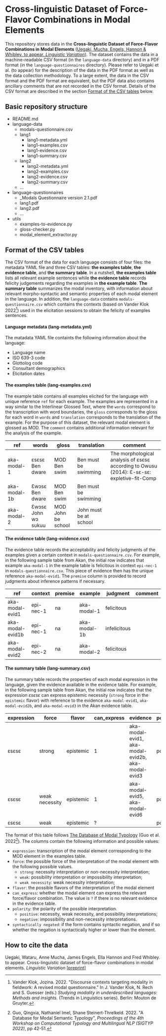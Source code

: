 # Cross-linguistic Dataset of Force-Flavor Combinations in Modal Elements

This repository stores data in the **Cross-linguistic Dataset of Force-Flavor Combinations in Modal Elements**
([Uegaki, Mucha, Engels, Hannon & Whibley. to appear. _Linguistic Variation_](https://osf.io/preprints/psyarxiv/hx84m)). The dataset contains the data in a machine-readable CSV format (in the `language-data` directory) and in a PDF format (in the `language-questionnaires` directory). Please refer to Uegaki et al. (to appear) for the description of the data in the PDF format as well as the data collection methodology. To a large extent, the data in the CSV format and the PDF format are equivalent, but the PDF data also contains ancillary comments that are not recorded in the CSV format. Details of the CSV format are described in the section [Format of the CSV tables](#Format-of-the-CSV-tables) below.

## Basic repository structure

- README.md
- language-data
    - modals-questionnaire.csv 
    - lang1
        - lang1-metadata.yml
        - lang1-examples.csv
        - lang1-evidence.csv
        - lang1-summary.csv
    - lang2
        - lang2-metadata.yml
        - lang2-examples.csv
        - lang2-evidence.csv
        - lang2-summary.csv
    - ...
- language-questionnaires
    - _Modals Questionnaire version 2.1.pdf
    - lang1.pdf
    - lang2.pdf
    - ...
- utils
    - examples-to-evidence.py
    - gloss-checker.py
    - modal_element_extractor.py

## Format of the CSV tables

The CSV format of the data for each language consists of four files: the metadata YAML file and three CSV tables: **the examples table**, **the evidence table**, and **the summary table**. In a nutshell, **the examples table** lists all relevant example sentences while **the evidence table** records felicity judgements regarding the examples in **the example table**. **The summary table** summarizes the modal inventory, with information about relevant morpho-syntactic and semantic properties of each modal element in the language. In addition, the `language-data` contains `modals-questionnaire.csv` which contains the contexts (based on Vander Klok 2022[^1]) used in the elicitation sessions to obtain the felicity of examples sentences. 

[^1]: Vander Klok, Jozina. 2022. "Discourse contexts targeting modality in fieldwork: A revised modal questionnaire." In J. Vander Klok, N. Rech and S. Guesser (eds.) _Studying modality in underdescribed languages: Methods and insights._ (Trends in Linguistics series). Berlin: Mouton de Gruyter.

#### Language metadata (lang-metadata.yml)

The matadata YAML file containts the following information about the language:

- Language name
- ISO 639-3 code
- Glottolog code
- Consultant demographics
- Elicitation dates

#### The examples table (lang-examples.csv)

The example table contains all examples elicited for the language with unique reference `ref` for each example. 
The examples are represented in a way similar to the Interlinear Glossed Text, where the `words` correspond to the transcription with word boundaries, the `gloss` corresponds to the gloss for each word in `words` and `translation`
corresponds to the translation of the example. For the purpose of this dataset, the relevant modal element is glossed as MOD. The `comment` contains additional information relevant for the analysis of the example. 

| ref |	words	| gloss	| translation |	comment |
| ----------- | ----------- | ----------- | ----------- | ----------- |
| aka-modal-1 | ɛsɛsɛ Ben dware	| MOD Ben swim	| Ben must be swimming	| The morphological analysis of ɛsɛsɛ according to Owusu (2014): Ɛ-sɛ-sɛ: expletive-fit-Comp |
| aka-modal-1b	| Ɛwɔsɛ Ben dware	| MOD Ben swim	| Ben must be swimming	|
| aka-modal-2	| Ɛwɔsɛ John wɔ sukuu |	MOD John be school | John must be at school	|

#### The evidence table (lang-evidence.csv)

The evidence table records the acceptability and felicity judgments of the examples given a certain context in `modals-questionnaire.csv`. For example, in the following sample table from Akan, the initial row indicates that example `aka-modal-1` in the example table is felicitous in context `epi-nec-1` in `modals-questionnaire.csv`. This piece of evidence then has the unique reference `aka-modal-evid1`. The `premise` column is provided to record judgments about inference patterns if necessary. 

| ref | context	| premise	| example	| judgment	| comment	|
| ----------- | ----------- | ----------- | ----------- | ----------- | ----------- | 
| aka-modal-evid1 |	epi-nec-1 | na	| aka-modal-1	| felicitous	|
| aka-modal-evid1b	| epi-nec-1	| na	| aka-modal-1b	| infelicitous	|
| aka-modal-evid2	| epi-nec-2	| na	| aka-modal-2	| felicitous |

#### The summary table  (lang-summary.csv)

The summary table records the properties of each modal expression in the language, given the evidence available in the evidence table. For example, in the following sample table from Akan, the initial row indicates that the expression _ɛsɛsɛ_ can express epistemic necessity (`strong` force in the `epistemic` flavor) with reference to the evidence `aka-modal-evid1`, `aka-modal-evid2b`, and `aka-modal-evid3` in the Akan evidence table. 

| expression | force | flavor | can_express	| evidence	| polarity	| syntactically_negated	| full_form	| notes	|
| ----------- | ----------- | ----------- | ----------- | ----------- | ----------- | ----------- | ----------- | ----------- | 
| ɛsɛsɛ	| strong	| epistemic	| 1	| aka-modal-evid1, aka-modal-evid2b, aka-modal-evid3	| positive	| no	| ɛsɛsɛ		|
| ɛsɛsɛ	| weak necessity	| epistemic	| 1	| aka-modal-evid5, aka-modal-evid6	| positive	| no	| ɛsɛsɛ	|
| ɛsɛsɛ	| weak	| epistemic	| ?		|| positive	| no	| ɛsɛsɛ	|

The format of this table follows [The Database of Modal Typology](https://github.com/CLMBRs/modal-typology) (Guo et al. 2022[^2]). The columns contain the following information and possible values: 

- `expression`: transcription of the modal element corresponding to the MOD element in the examples table.
- `force`: the possible force of the interpretation of the modal element with the following possible values.
    - `strong`: necessity interpretation or non-necessity interpretation;
    - `weak`: possibility interpretation or impossibility interpretation;
    - `weak necessity`: weak necessity interpretation;
- `flavor`: the possible flavors of the interpretation of the modal element
- `can_express`: whether the modal element can express the relevant force/flavor combination. The value is `?` if there is no relevant evidence in the evidence table.
- `polarity`: the polarity of the possible interpretation.
    -  `positive`: necessity, weak necessity, and possibility interpretations;
    -  `negative`: impossibility and non-necessity interpretations.
- `syntactically negated`: if the form contains syntactic negation, and if so whether the negation is syntactically higher or lower than the element. 


[^2]: Guo, Qingxia, Nathaniel Imel, Shane Steinert-Threlkeld. 2022. "A Database for Modal Semantic Typology", _Proceedings of the 4th Workshop on Computational Typology and Multilingual NLP (SIGTYP 2022)_, pp 42-51.

## How to cite the data

Uegaki, Wataru, Anne Mucha, James Engels, Ella Hannon and Fred Whibley. to appear. Cross-linguistic dataset of force-flavor combinations in modal elements. _Linguistic Variation_ [[preprint](https://osf.io/preprints/psyarxiv/hx84m)]
